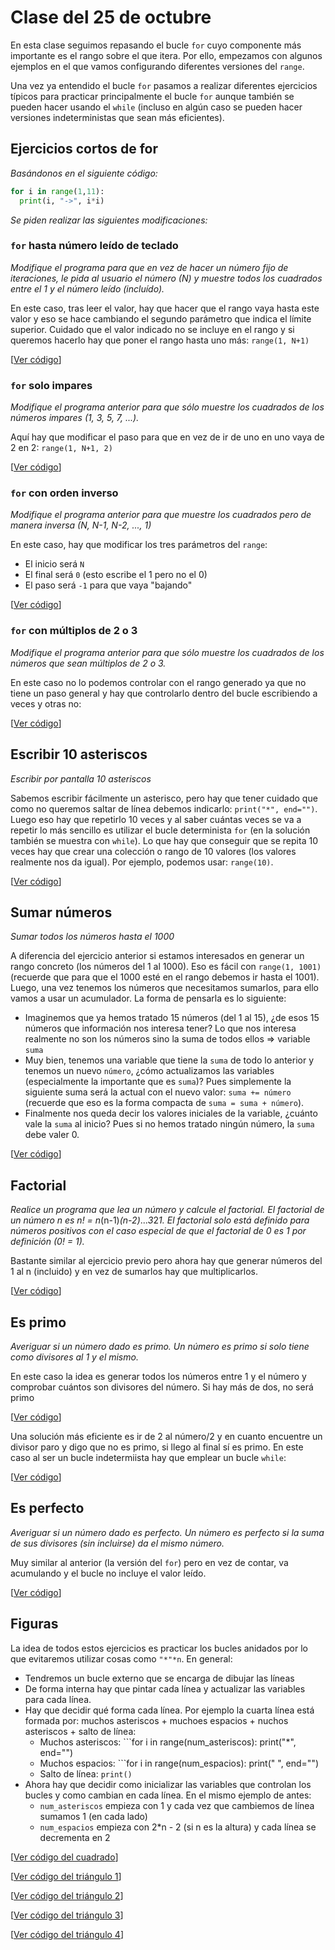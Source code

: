 # Clase del 25 de octubre

En esta clase seguimos repasando el bucle `for` cuyo componente más importante es el rango sobre el que itera. Por ello, empezamos con algunos ejemplos en el que vamos configurando diferentes versiones del `range`. 

Una vez ya entendido el bucle `for` pasamos a realizar diferentes ejercicios típicos para practicar principalmente el bucle `for` aunque también se pueden hacer usando el `while` (incluso en algún caso se pueden hacer versiones indeterministas que sean más eficientes).

## Ejercicios cortos de for
*Basándonos en el siguiente código:*

```python
for i in range(1,11):
  print(i, "->", i*i)
```

*Se piden realizar las siguientes modificaciones:*

### `for` hasta número leído de teclado
*Modifique el programa para que en vez de hacer un número fijo de iteraciones, le pida al usuario el número (N) y muestre todos los cuadrados entre el 1 y el número leído (incluído).*

En este caso, tras leer el valor, hay que hacer que el rango vaya hasta este valor y eso se hace cambiando el segundo parámetro que indica el límite superior. Cuidado que el valor indicado no se incluye en el rango y si queremos hacerlo hay que poner el rango hasta uno más: `range(1, N+1)`

[[Ver código](códigos/t3e28.cortos_for1.py)]

### `for` solo impares
*Modifique el programa anterior para que sólo muestre los cuadrados de los números impares (1, 3, 5, 7, ...).*

Aquí hay que modificar el paso para que en vez de ir de uno en uno vaya de 2 en 2: `range(1, N+1, 2)`

[[Ver código](códigos/t3e30.cortos_for3.py)]

### `for` con orden inverso
*Modifique el programa anterior para que muestre los cuadrados pero de manera inversa (N, N-1, N-2, ..., 1)*

En este caso, hay que modificar los tres parámetros del `range`:
* El inicio será `N`
* El final será `0` (esto escribe el 1 pero no el 0)
* El paso será `-1` para que vaya "bajando"

[[Ver código](códigos/t3e29.cortos_for2.py)]

### `for` con múltiplos de 2 o 3
*Modifique el programa anterior para que sólo muestre los cuadrados de los números que sean múltiplos de 2 o 3.*

En este caso no lo podemos controlar con el rango generado ya que no tiene un paso general y hay que controlarlo dentro del bucle escribiendo a veces y otras no:

[[Ver código](códigos/t3e31.cortos_for4.py)]

## Escribir 10 asteriscos
*Escribir por pantalla 10 asteriscos*

Sabemos escribir fácilmente un asterisco, pero hay que tener cuidado que como no queremos saltar de línea debemos indicarlo: `print("*", end="")`. Luego eso hay que repetirlo 10 veces y al saber cuántas veces se va a repetir lo más sencillo es utilizar el bucle determinista `for` (en la solución también se muestra con `while`). Lo que hay que conseguir que se repita 10 veces hay que crear una colección o rango de 10 valores (los valores realmente nos da igual). Por ejemplo, podemos usar: `range(10)`.

[[Ver código](códigos/t3e32.10asteriscos.py)]

## Sumar números
*Sumar todos los números hasta el 1000*

A diferencia del ejercicio anterior si estamos interesados en generar un rango concreto (los números del 1 al 1000). Eso es fácil con `range(1, 1001)` (recuerde que para que el 1000 esté en el rango debemos ir hasta el 1001). Luego, una vez tenemos los números que necesitamos sumarlos, para ello vamos a usar un acumulador. La forma de pensarla es lo siguiente:
* Imaginemos que ya hemos tratado 15 números (del 1 al 15), ¿de esos 15 números que información nos interesa tener? Lo que nos interesa realmente no son los números sino la suma de todos ellos => variable `suma`
* Muy bien, tenemos una variable que tiene la `suma` de todo lo anterior y tenemos un nuevo `número`, ¿cómo actualizamos las variables (especialmente la importante que es `suma`)? Pues simplemente la siguiente suma será la actual con el nuevo valor: `suma += número` (recuerde que eso es la forma compacta de `suma = suma + número`).
* Finalmente nos queda decir los valores iniciales de la variable, ¿cuánto vale la `suma` al inicio? Pues si no hemos tratado ningún número, la `suma` debe valer 0.

[[Ver código](códigos/t3e33.suma1000.py)]

## Factorial
*Realice un programa que lea un número y calcule el factorial. El factorial de un número n es n! = n*(n-1)*(n-2)*...*3*2*1. El factorial solo está definido para números positivos con el caso especial de que el factorial de 0 es 1 por definición (0! = 1).*

Bastante similar al ejercicio previo pero ahora hay que generar números del 1 al n (incluido) y en vez de sumarlos hay que multiplicarlos.

[[Ver código](códigos/t3e34.factorial.py)]

## Es primo
*Averiguar si un número dado es primo. Un número es primo si solo tiene como divisores al 1 y el mismo.*

En este caso la idea es generar todos los números entre 1 y el número y comprobar cuántos son divisores del número. Si hay más de dos, no será primo

[[Ver código](códigos/t3e35.primo1.py)]

Una solución más eficiente es ir de 2 al número/2 y en cuanto encuentre un divisor paro y digo que no es primo, si llego al final sí es primo. En este caso al ser un bucle indetermiista hay que emplear un bucle `while`:

[[Ver código](códigos/t3e36.primo2.py)]


## Es perfecto
*Averiguar si un número dado es perfecto. Un número es perfecto si la suma de sus divisores (sin incluirse) da el mismo número.*

Muy similar al anterior (la versión del `for`) pero en vez de contar, va acumulando y el bucle no incluye el valor leído.

[[Ver código](códigos/t3e37.perfecto.py)]

## Figuras

La idea de todos estos ejercicios es practicar los bucles anidados por lo que evitaremos utilizar cosas como `"*"*n`. En general:
* Tendremos un bucle externo que se encarga de dibujar las líneas
* De forma interna hay que pintar cada línea y actualizar las variables para cada línea.
* Hay que decidir qué forma cada línea. Por ejemplo la cuarta línea está formada por: muchos asteriscos + muchoes espacios + nuchos asteriscos + salto de línea:
  *  Muchos asteriscos: ```for i in range(num_asteriscos): print("*", end="")
  *  Muchos espacios: ```for i in range(num_espacios): print(" ", end="")
  *  Salto de línea: ```print()```
* Ahora hay que decidir como inicializar las variables que controlan los bucles y como cambian en cada línea. En el mismo ejemplo de antes:
  *  `num_asteriscos` empieza con 1 y cada vez que cambiemos de línea sumamos 1 (en cada lado)
  *  `num_espacios` empieza con 2\*n - 2 (si n es la altura) y cada línea se decrementa en 2

[[Ver código del cuadrado](códigos/t3e38.fig.cuadrado.py)]

[[Ver código del triángulo 1](códigos/t3e39.fig.triángulo1.py)]

[[Ver código del triángulo 2](códigos/t3e40.fig.triángulo2.py)]

[[Ver código del triángulo 3](códigos/t3e41.fig.triángulo3.py)]

[[Ver código del triángulo 4](códigos/t3e42.fig.triángulo4.py)]
